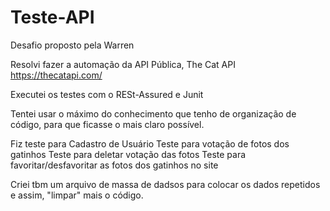 # Teste-API
Desafio proposto pela Warren

Resolvi fazer a automação da API Pública, The Cat API https://thecatapi.com/

Executei os testes com o RESt-Assured e Junit

Tentei usar o máximo do conhecimento que tenho de organização de código, para que ficasse o mais claro possível.

Fiz teste para Cadastro de Usuário
Teste para votação de fotos dos gatinhos
Teste para deletar votação das fotos
Teste para favoritar/desfavoritar as fotos dos gatinhos no site

Criei tbm um arquivo de massa de dadsos para colocar os dados repetidos e assim, "limpar" mais o código.

